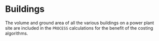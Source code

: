 # Buildings

The volume and ground area of all the various buildings on a power plant site are included in the `PROCESS` calculations for the benefit of the costing algorithms.
